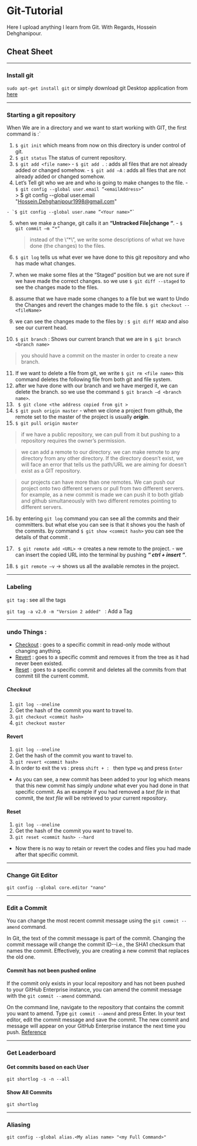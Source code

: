 # Git-Tutorial

Here I upload anything I learn from Git.
With Regards,
Hossein Dehghanipour.
## Cheat Sheet

<hr/>

### Install git
`sudo apt-get install git`
or simply download git Desktop application from [here](https://desktop.github.com/)

<hr/>

### Starting a git repository
When We are in a directory and we want to start working with GIT, the first command is :`

  1. `$ git init`  which means from now on this directory is under control of git.
  2. `$ git status` The status of current repository.
  3. `$ git add <file name>`
    - `$ git add .` : adds all files that are not already added or changed somehow.
    - `$ git add –A` :  adds all files that are not already added or changed somehow.
  4. Let’s Tell git who we are and who is going to make changes to the file.
    - `$ git config --global user.email ”<emailAddress>”`  
    > $ git config --global user.email "Hossein.Dehghanipour1998@gmail.com"

    - `$ git config --global user.name ”<Your name>”`
  5. when we make a change, git calls it an __“Untracked File|change “__.
    - `$ git commit –m “*”`
     > instead of the \“\*\”, we write some descriptions of what we have done (the changes) to the files.

  6. `$ git log` tells us what ever we have done to this git repository and who has made what changes.
  7. when we make some files at the “Staged” position but we are not sure if we have made the correct changes. so we use `$ git diff --staged` to see the changes made to the files.  
  8. assume that we have made some changes to a file but we want to Undo the Changes and revert the changes made to the file. `$ git checkout -- <fileName>`
  9. we can see the changes made to the files by : `$ git diff HEAD` and also see our current head.
  10. `$ git branch` : Shows our current branch that we are in `$ git branch <branch name>`
> you should have a commit on the master in order to create a new branch.

  11. If we want to delete a file from git, we write `$ git rm <file name>` this command deletes the following file from both git and file system.
  12. after we have done with our branch and we have merged it, we can delete the branch. so we use the command `$ git branch –d <branch name>`.
  13. ` $ git clone <the address copied from git >`
  14. `$ git push origin master`
    - when we clone a project from github, the remote set to the master of the project is usually ___origin___.
  15. `$ git pull origin master`
  > if we have a public repository, we can pull from it but pushing to a repository requires the owner’s permission.

  >  we can add a remote to our directory. we can make remote to any directory from any other directory. If the directory doesn’t exist, we will face an error that tells us the path/URL we are aiming for doesn’t exist as a GIT repository.

  > our projects can have more than one remotes. We can push our project onto two different servers or pull from two different servers. for example, as a new commit is made we can push it to both gitlab and github simultaneously with two different remotes pointing to different servers.

  16. by entering `git log` command you can see all the commits and their committers. but what else you can see is that it shows you the hash of the commits. by command `$ git show <commit hash>` you can see the details of that commit .

  17. ` $ git remote add <URL>` -> creates a new remote to the project.
    -  we can insert the copied URL into the terminal by pushing ___“ ctrl + insert “___.
  18. `$ git remote –v` -> shows us all the available remotes in the project.

<hr/>

### Labeling
`git tag` : see all the tags

`git tag -a v2.0 -m "Version 2 added" ` : Add a Tag

<hr/>

### undo Things :
  - [Checkout](https://github.com/hosseindehghanipour1998/Git-Tutorial#checkout) : goes to a specific commit in read-only mode without changing anything.
  - [Revert](https://github.com/hosseindehghanipour1998/Git-Tutorial#revert) : goes to a specific commit and removes it from the tree as it had never been existed.
  - [Reset](https://github.com/hosseindehghanipour1998/Git-Tutorial#reset) : goes to a specific commit and deletes all the commits from that commit till the current commit.


##### Checkout
1. `git log --oneline`
2.  Get the hash of the commit you want to travel to.
3.  `git checkout <commit hash>`
4.  `git checkout master `

#### Revert
1. `git log --oneline`
2.  Get the hash of the commit you want to travel to.
3.  `git revert <commit hash>`
4.  In order to exit the vs : press `shift + : ` then type `wq` and press `Enter`
  *  As you can see, a new commit has been added to your log which means that this new commit has simply _undone_ what ever you had done in that specific commit. As an example if you had removed a  _text file_  in that commit, the _text file_ will be retrieved to your current repository.


#### Reset
1. `git log --oneline`
2.  Get the hash of the commit you want to travel to.
3.  `git reset <commit hash> --hard`
  *  Now there is no way to retain or revert the codes and files you had made after that specific commit.

<hr/>

### Change Git Editor
`git config --global core.editor "nano" `

<hr/>

### Edit a Commit
You can change the most recent commit message using the `git commit --amend` command.

In Git, the text of the commit message is part of the commit. Changing the commit message will change the commit ID--i.e., the SHA1 checksum that names the commit. Effectively, you are creating a new commit that replaces the old one.

#### Commit has not been pushed online
If the commit only exists in your local repository and has not been pushed to your GitHub Enterprise instance, you can amend the commit message with the `git commit --amend` command.

On the command line, navigate to the repository that contains the commit you want to amend.
Type `git commit --amend` and press Enter.
In your text editor, edit the commit message and save the commit.
The new commit and message will appear on your GitHub Enterprise instance the next time you push.
[Reference](https://help.github.jp/enterprise/2.11/user/articles/changing-a-commit-message/)

<hr/>


### Get Leaderboard
#### Get commits based on each User
`git shortlog -s -n --all`

#### Show All Commits
`git shortlog `

<hr/>

### Aliasing

`git config --global alias.<My alias name> "<my Full Command>"`
